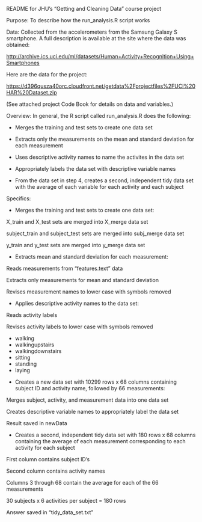 README for JHU’s “Getting and Cleaning Data” course project

Purpose:  To describe how the run_analysis.R script works

Data:  Collected from the accelerometers from the Samsung Galaxy S smartphone. A full description is available at the site where the data was obtained: 

http://archive.ics.uci.edu/ml/datasets/Human+Activity+Recognition+Using+Smartphones 

Here are the data for the project: 

https://d396qusza40orc.cloudfront.net/getdata%2Fprojectfiles%2FUCI%20HAR%20Dataset.zip

(See attached project Code Book for details on data and variables.)

Overview:  In general, the R script called run_analysis.R does the following:

* Merges the training and test sets to create one data set

* Extracts only the measurements on the mean and standard deviation for each measurement

* Uses descriptive activity names to name the activites in the data set

* Appropriately labels the data set with descriptive variable names

* From the data set in step 4, creates a second, independent tidy data set with the average of each variable for each activity and each subject

Specifics:

* Merges the training and test sets to create one data set:

X_train and X_test sets are merged into X_merge data set

subject_train and subject_test sets are merged into subj_merge data set

y_train and y_test sets are merged into y_merge data set

* Extracts mean and standard deviation for each measurement:

Reads measurements from “features.text” data

Extracts only measurements for mean and standard deviation

Revises measurement names to lower case with symbols removed

* Applies descriptive activity names to the data set:

Reads activity labels

Revises activity labels to lower case with symbols removed
- walking
- walkingupstairs
- walkingdownstairs
- sitting
- standing
- laying

* Creates a new data set with 10299 rows x 68 columns containing subject ID and activity name, followed by 66 measurements:

Merges subject, activity, and measurement data into one data set

Creates descriptive variable names to appropriately label the data set

Result saved in newData

* Creates a second, independent tidy data set with 180 rows x 68 columns containing the average of each measurement corresponding to each activity for each subject

First column contains subject ID’s

Second column contains activity names

Columns 3 through 68 contain the average for each of the 66 measurements

30 subjects x 6 activities per subject = 180 rows

Answer saved in “tidy_data_set.txt” 

